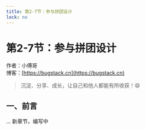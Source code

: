 ```yaml
---
title: 第2-7节：参与拼团设计
lock: no
---
```


# 第2-7节：参与拼团设计

作者：小傅哥
<br/>博客：[https://bugstack.cn](https://bugstack.cn)

> 沉淀、分享、成长，让自己和他人都能有所收获！😄

## 一、前言

... 新章节，编写中